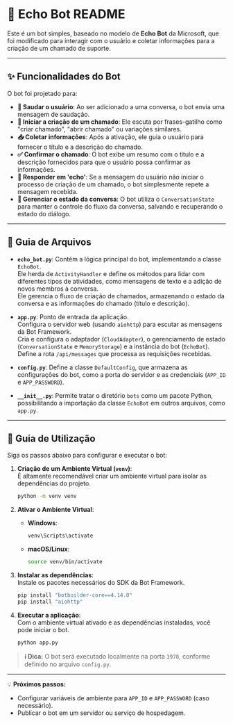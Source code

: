 # 🤖 Echo Bot README

Este é um bot simples, baseado no modelo de **Echo Bot** da Microsoft, que foi modificado para interagir com o usuário e coletar informações para a criação de um chamado de suporte.

---

## ✨ Funcionalidades do Bot

O bot foi projetado para:

- **👋 Saudar o usuário**: Ao ser adicionado a uma conversa, o bot envia uma mensagem de saudação.
- **📝 Iniciar a criação de um chamado**: Ele escuta por frases-gatilho como "criar chamado", "abrir chamado" ou variações similares.
- **📥 Coletar informações**: Após a ativação, ele guia o usuário para fornecer o título e a descrição do chamado.
- **✅ Confirmar o chamado**: O bot exibe um resumo com o título e a descrição fornecidos para que o usuário possa confirmar as informações.
- **🔁 Responder em 'echo'**: Se a mensagem do usuário não iniciar o processo de criação de um chamado, o bot simplesmente repete a mensagem recebida.
- **💾 Gerenciar o estado da conversa**: O bot utiliza o `ConversationState` para manter o controle do fluxo da conversa, salvando e recuperando o estado do diálogo.

---

## 📂 Guia de Arquivos

- **`echo_bot.py`**: Contém a lógica principal do bot, implementando a classe `EchoBot`.  
  Ele herda de `ActivityHandler` e define os métodos para lidar com diferentes tipos de atividades, como mensagens de texto e a adição de novos membros à conversa.  
  Ele gerencia o fluxo de criação de chamados, armazenando o estado da conversa e as informações do chamado (título e descrição).

- **`app.py`**: Ponto de entrada da aplicação.  
  Configura o servidor web (usando `aiohttp`) para escutar as mensagens da Bot Framework.  
  Cria e configura o adaptador (`CloudAdapter`), o gerenciamento de estado (`ConversationState` e `MemoryStorage`) e a instância do bot (`EchoBot`).  
  Define a rota `/api/messages` que processa as requisições recebidas.

- **`config.py`**: Define a classe `DefaultConfig`, que armazena as configurações do bot, como a porta do servidor e as credenciais (`APP_ID` e `APP_PASSWORD`).

- **`__init__.py`**: Permite tratar o diretório `bots` como um pacote Python, possibilitando a importação da classe `EchoBot` em outros arquivos, como `app.py`.

---

## 🚀 Guia de Utilização

Siga os passos abaixo para configurar e executar o bot:

1. **Criação de um Ambiente Virtual (`venv`)**:  
   É altamente recomendável criar um ambiente virtual para isolar as dependências do projeto.

   ```bash
   python -m venv venv
   ```

2. **Ativar o Ambiente Virtual**:

   - **Windows**:
     ```bash
     venv\Scripts\activate
     ```
   - **macOS/Linux**:
     ```bash
     source venv/bin/activate
     ```

3. **Instalar as dependências**:  
   Instale os pacotes necessários do SDK da Bot Framework.

   ```bash
   pip install "botbuilder-core==4.14.0"
   pip install "aiohttp"
   ```

4. **Executar a aplicação**:  
   Com o ambiente virtual ativado e as dependências instaladas, você pode iniciar o bot.
   ```bash
   python app.py
   ```

> **ℹ️ Dica:** O bot será executado localmente na porta `3978`, conforme definido no arquivo `config.py`.

---

💡 **Próximos passos:**

- Configurar variáveis de ambiente para `APP_ID` e `APP_PASSWORD` (caso necessário).
- Publicar o bot em um servidor ou serviço de hospedagem.
